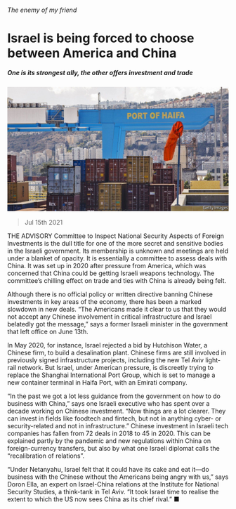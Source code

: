 ###### The enemy of my friend

# Israel is being forced to choose between America and China 

##### One is its strongest ally, the other offers investment and trade 

![image](images/20210717_MAP504.jpg) 

> Jul 15th 2021 

THE ADVISORY Committee to Inspect National Security Aspects of Foreign Investments is the dull title for one of the more secret and sensitive bodies in the Israeli government. Its membership is unknown and meetings are held under a blanket of opacity. It is essentially a committee to assess deals with China. It was set up in 2020 after pressure from America, which was concerned that China could be getting Israeli weapons technology. The committee’s chilling effect on trade and ties with China is already being felt.

Although there is no official policy or written directive banning Chinese investments in key areas of the economy, there has been a marked slowdown in new deals. “The Americans made it clear to us that they would not accept any Chinese involvement in critical infrastructure and Israel belatedly got the message,” says a former Israeli minister in the government that left office on June 13th.


In May 2020, for instance, Israel rejected a bid by Hutchison Water, a Chinese firm, to build a desalination plant. Chinese firms are still involved in previously signed infrastructure projects, including the new Tel Aviv light-rail network. But Israel, under American pressure, is discreetly trying to replace the Shanghai International Port Group, which is set to manage a new container terminal in Haifa Port, with an Emirati company.

“In the past we got a lot less guidance from the government on how to do business with China,” says one Israeli executive who has spent over a decade working on Chinese investment. “Now things are a lot clearer. They can invest in fields like foodtech and fintech, but not in anything cyber- or security-related and not in infrastructure.” Chinese investment in Israeli tech companies has fallen from 72 deals in 2018 to 45 in 2020. This can be explained partly by the pandemic and new regulations within China on foreign-currency transfers, but also by what one Israeli diplomat calls the “recalibration of relations”.

“Under Netanyahu, Israel felt that it could have its cake and eat it—do business with the Chinese without the Americans being angry with us,” says Doron Ella, an expert on Israel-China relations at the Institute for National Security Studies, a think-tank in Tel Aviv. “It took Israel time to realise the extent to which the US now sees China as its chief rival.” ■

